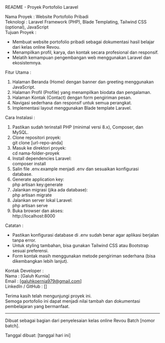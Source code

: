 README - Proyek Portofolio Laravel

Nama Proyek       : Website Portofolio Pribadi  
Teknologi        : Laravel Framework (PHP), Blade Templating, Tailwind CSS (optional), JavaScript  
Tujuan Proyek    :  
- Membuat website portofolio pribadi sebagai dokumentasi hasil belajar dari kelas online Revou.  
- Menampilkan profil, karya, dan kontak secara profesional dan responsif.  
- Melatih kemampuan pengembangan web menggunakan Laravel dan ekosistemnya.

Fitur Utama      :  
1. Halaman Beranda (Home) dengan banner dan greeting menggunakan JavaScript.  
2. Halaman Profil (Profile) yang menampilkan biodata dan pengalaman.  
3. Halaman Kontak (Contact) dengan form pengiriman pesan.  
4. Navigasi sederhana dan responsif untuk semua perangkat.  
5. Implementasi layout menggunakan Blade template Laravel.  

Cara Instalasi   :  
1. Pastikan sudah terinstall PHP (minimal versi 8.x), Composer, dan MySQL.  
2. Clone repositori proyek:  
   git clone [url-repo-anda]  
3. Masuk ke direktori proyek:  
   cd nama-folder-proyek  
4. Install dependencies Laravel:  
   composer install  
5. Salin file .env.example menjadi .env dan sesuaikan konfigurasi database.  
6. Generate application key:  
   php artisan key:generate  
7. Jalankan migrasi (jika ada database):  
   php artisan migrate  
8. Jalankan server lokal Laravel:  
   php artisan serve  
9. Buka browser dan akses:  
   http://localhost:8000  

Catatan         :  
- Pastikan konfigurasi database di .env sudah benar agar aplikasi berjalan tanpa error.  
- Untuk styling tambahan, bisa gunakan Tailwind CSS atau Bootstrap sesuai preferensi.  
- Form kontak masih menggunakan metode pengiriman sederhana (bisa dikembangkan lebih lanjut).  

Kontak Developer :  
Nama   : [Galuh Kurnia]  
Email  : [galuhkoernia979@gmail.com]  
LinkedIn / GitHub : []  

Terima kasih telah mengunjungi proyek ini.  
Semoga portofolio ini dapat menjadi nilai tambah dan dokumentasi pembelajaran yang bermanfaat.

---

Dibuat sebagai bagian dari penyelesaian kelas online Revou Batch [nomor batch].

Tanggal dibuat: [tanggal hari ini]
